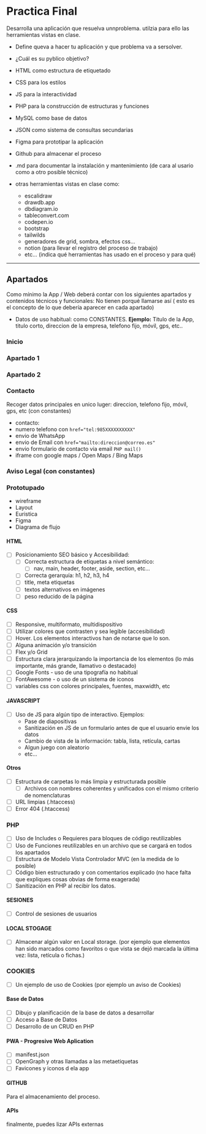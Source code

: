 # Practica Final
Desarrolla una aplicación que resuelva unnproblema. utilzia para ello las herramientas vistas en clase.

- Define queva a hacer tu aplicación y que problema va a sersolver.
- ¿Cuál es su pyblico objetivo?

- HTML como estructura de etiquetado
- CSS para los estilos
- JS para la interactividad
- PHP para la construcción de estructuras y funciones
- MySQL como base de datos
- JSON como sistema de consultas secundarias
- Figma para prototipar la aplicación
- Github para almacenar el proceso
- .md para documentar la instalación y mantenimiento (de cara al usario como a otro posible técnico)
- otras herramientas vistas en clase como:
  - escalidraw
  - drawdb.app
  - dbdiagram.io
  - tableconvert.com
  - codepen.io
  - bootstrap
  - tailwilds
  - generadores de grid, sombra, efectos css...
  - notion (para llevar el registro del proceso de trabajo)
  - etc... (indica qué herramientas has usado en el proceso y para qué)


-------

## Apartados
Como mínimo la App / Web deberá contar con los siguientes apartados y contenidos técnicos y funcionales:
No tienen porqué llamarse así ( esto es el concepto de lo que debería aparecer en cada apartado)

- Datos de uso habitual: como CONSTANTES.
  **Ejemplo:** Titulo de la App, titulo corto, direccion de la empresa, telefono fijo, móvil, gps, etc..


### Inicio

### Apartado 1

### Apartado 2


### Contacto
Recoger datos principales en unico luger:
direccion, telefono fijo, móvil, gps, etc (con constantes)

- contacto: 
 - numero telefono con `href="tel:985XXXXXXXXXX"`
 - envio de WhatsApp
 - envio de Email con `href="mailto:direccion@correo.es"`
 - envio formulario de contacto via email `PHP mail()`
  - iframe con google maps / Open Maps / Bing Maps

### Aviso Legal (con constantes)


### Prototupado
- wireframe
- Layout
- Euristica
- Figma
- Diagrama de flujo


#### HTML
- [ ] Posicionamiento SEO básico y Accesibilidad:
  - [ ] Correcta estructura de etiquetas a nivel semántico:
    - [ ] nav, main, header, footer, aside, section, etc...
  - [ ] Correcta gerarquía: h1, h2, h3, h4
  - [ ] title, meta etiquetas
  - [ ] textos alternativos en imágenes
  - [ ] peso reducido de la página
  
#### CSS     
  - [ ] Responsive, multiformato, multidispositivo
  - [ ] Utilizar colores que contrasten y sea legible (accesibilidad)
  - [ ] Hover. Los elementos interactivos han de notarse que lo son.
  - [ ] Alguna animación y/o transición
  - [ ] Flex y/o Grid
  - [ ] Estructura clara jerarquizando la importancia de los elementos (lo más importante, más grande, llamativo o destacado)
  - [ ] Google Fonts - uso de una tipografía no habitual
  - [ ] FontAwesome - o uso de un sistema de iconos 
- [ ] variables css con colores principales, fuentes, maxwidth, etc

#### JAVASCRIPT
  - [ ] Uso de JS para algún tipo de interactivo. Ejemplos:
      - Pase de diapositivas
      - Sanitización en JS de un formulario antes de que el usuario envie los datos
      - Cambio de vista de la información: tabla, lista, retícula, cartas
      - Algun juego con aleatorio
      - etc...

#### Otros   
- [ ] Estructura de carpetas lo más limpia y estructurada posible
  - [ ] Archivos con nombres coherentes y unificados con el mismo criterio de nomenclaturas
- [ ] URL limpias (.htaccess)
- [ ] Error 404 (.htaccess)

### PHP
- [ ] Uso de Includes o Requieres para bloques de código reutilizables
- [ ] Uso de Funciones reutilizables en un archivo que se cargará en todos los apartados
- [ ] Estructura de Modelo Vista Controlador MVC (en la medida de lo posible)
- [ ] Código bien estructurado y con comentarios explicado (no hace falta que expliques cosas obvias de forma exagerada)
- [ ] Sanitización en PHP al recibir los datos.

#### SESIONES
- [ ] Control de sesiones de usuarios

#### LOCAL STOGAGE
- [ ] Almacenar algún valor en Local storage. (por ejemplo que elementos han sido marcados como favoritos o que vista se dejó marcada la última vez: lista, retícula o fichas.)

### COOKIES
- [ ] Un ejemplo de uso de Cookies (por ejemplo un aviso de Cookies)

#### Base de Datos
- [ ] Dibujo y planificación de la base de datos a desarrollar
- [ ] Acceso a Base de Datos
- [ ] Desarrollo de un CRUD en PHP

#### PWA - Progresive Web Aplication
- [ ] manifest.json
- [ ] OpenGraph y otras llamadas a las metaetiquetas
- [ ] Favicones y iconos d ela app

#### GITHUB
Para el almacenamiento del proceso.

#### APIs
finalmente, puedes lizar  APIs externas

